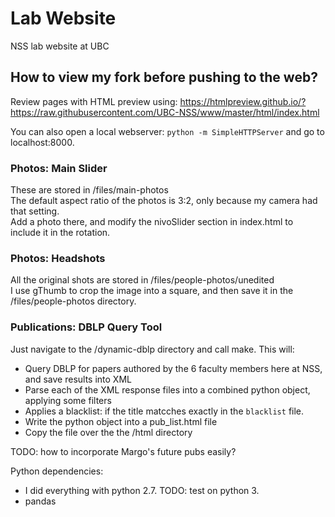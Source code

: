 # Lab Website
NSS lab website at UBC

## How to view my fork before pushing to the web?
Review pages with HTML preview using:
https://htmlpreview.github.io/?https://raw.githubusercontent.com/UBC-NSS/www/master/html/index.html

You can also open a local webserver:
`python -m SimpleHTTPServer` 
and go to localhost:8000.

### Photos: Main Slider
These are stored in /files/main-photos  
The default aspect ratio of the photos is 3:2, only because my camera had that setting.  
Add a photo there, and modify the nivoSlider section in index.html to include it in the rotation.

### Photos: Headshots
All the original shots are stored in /files/people-photos/unedited  
I use gThumb to crop the image into a square, and then save it in the /files/people-photos directory.  

### Publications: DBLP Query Tool
Just navigate to the /dynamic-dblp directory and call make. 
This will:
- Query DBLP for papers authored by the 6 faculty members here at NSS, and save results into XML
- Parse each of the XML response files into a combined python object, applying some filters
- Applies a blacklist: if the title matcches exactly in the `blacklist` file.
- Write the python object into a pub_list.html file
- Copy the file over the the /html directory

TODO: how to incorporate Margo's future pubs easily?

Python dependencies:
- I did everything with python 2.7. TODO: test on python 3.
- pandas


